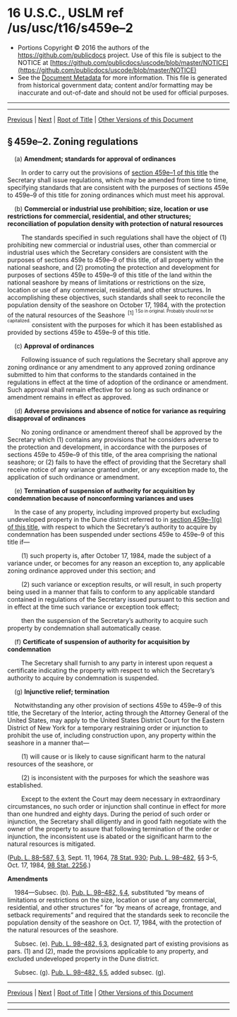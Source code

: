 ---
---

# 16 U.S.C., USLM ref /us/usc/t16/s459e–2

* Portions Copyright © 2016 the authors of the https://github.com/publicdocs project.
  Use of this file is subject to the NOTICE at [https://github.com/publicdocs/uscode/blob/master/NOTICE](https://github.com/publicdocs/uscode/blob/master/NOTICE)
* See the [Document Metadata](././../../../../..//README.md) for more information.
  This file is generated from historical government data; content and/or formatting may be inaccurate and out-of-date and should not be used for official purposes.

----------
----------

[Previous](./../../../../..//us/usc/t16/ch1/schLXIII/m__us_usc_t16_s459e–1.md) | [Next](./../../../../..//us/usc/t16/ch1/schLXIII/m__us_usc_t16_s459e–3.md) | [Root of Title](./../../../../../) | [Other Versions of this Document](https://publicdocs.github.io/go/links?ns=uslm&ref=%2Fus%2Fusc%2Ft16%2Fs459e%E2%80%932)

## § 459e–2. Zoning regulations

    (a) __Amendment; standards for approval of ordinances__ 

        In order to carry out the provisions of [section 459e–1 of this title][/us/usc/t16/s459e–1] the Secretary shall issue regulations, which may be amended from time to time, specifying standards that are consistent with the purposes of sections 459e to 459e–9 of this title for zoning ordinances which must meet his approval.

    (b) __Commercial or industrial use prohibition; size, location or use restrictions for commercial, residential, and other structures; reconciliation of population density with protection of natural resources__ 

        The standards specified in such regulations shall have the object of (1) prohibiting new commercial or industrial uses, other than commercial or industrial uses which the Secretary considers are consistent with the purposes of sections 459e to 459e–9 of this title, of all property within the national seashore, and (2) promoting the protection and development for purposes of sections 459e to 459e–9 of this title of the land within the national seashore by means of limitations or restrictions on the size, location or use of any commercial, residential, and other structures. In accomplishing these objectives, such standards shall seek to reconcile the population density of the seashore on October 17, 1984, with the protection of the natural resources of the Seashore  <sup>\[1\]</sup>  <sup><sup> 1 So in original. Probably should not be capitalized. </sup></sup>  consistent with the purposes for which it has been established as provided by sections 459e to 459e–9 of this title.

    (c) __Approval of ordinances__ 

        Following issuance of such regulations the Secretary shall approve any zoning ordinance or any amendment to any approved zoning ordinance submitted to him that conforms to the standards contained in the regulations in effect at the time of adoption of the ordinance or amendment. Such approval shall remain effective for so long as such ordinance or amendment remains in effect as approved.

    (d) __Adverse provisions and absence of notice for variance as requiring disapproval of ordinances__ 

        No zoning ordinance or amendment thereof shall be approved by the Secretary which (1) contains any provisions that he considers adverse to the protection and development, in accordance with the purposes of sections 459e to 459e–9 of this title, of the area comprising the national seashore; or (2) fails to have the effect of providing that the Secretary shall receive notice of any variance granted under, or any exception made to, the application of such ordinance or amendment.

    (e) __Termination of suspension of authority for acquisition by condemnation because of nonconforming variances and uses__ 

    In the case of any property, including improved property but excluding undeveloped property in the Dune district referred to in [section 459e–1(g) of this title][/us/usc/t16/s459e–1/g], with respect to which the Secretary’s authority to acquire by condemnation has been suspended under sections 459e to 459e–9 of this title if—

        (1) such property is, after October 17, 1984, made the subject of a variance under, or becomes for any reason an exception to, any applicable zoning ordinance approved under this section; and

        (2) such variance or exception results, or will result, in such property being used in a manner that fails to conform to any applicable standard contained in regulations of the Secretary issued pursuant to this section and in effect at the time such variance or exception took effect;

        then the suspension of the Secretary’s authority to acquire such property by condemnation shall automatically cease.

    (f) __Certificate of suspension of authority for acquisition by condemnation__ 

        The Secretary shall furnish to any party in interest upon request a certificate indicating the property with respect to which the Secretary’s authority to acquire by condemnation is suspended.

    (g) __Injunctive relief; termination__ 

    Notwithstanding any other provision of sections 459e to 459e–9 of this title, the Secretary of the Interior, acting through the Attorney General of the United States, may apply to the United States District Court for the Eastern District of New York for a temporary restraining order or injunction to prohibit the use of, including construction upon, any property within the seashore in a manner that—

        (1) will cause or is likely to cause significant harm to the natural resources of the seashore, or

        (2) is inconsistent with the purposes for which the seashore was established.

        Except to the extent the Court may deem necessary in extraordinary circumstances, no such order or injunction shall continue in effect for more than one hundred and eighty days. During the period of such order or injunction, the Secretary shall diligently and in good faith negotiate with the owner of the property to assure that following termination of the order or injunction, the inconsistent use is abated or the significant harm to the natural resources is mitigated.

([Pub. L. 88–587, § 3][/us/pl/88/587/s3], Sept. 11, 1964, [78 Stat. 930][/us/stat/78/930]; [Pub. L. 98–482][/us/pl/98/482], §§ 3–5, Oct. 17, 1984, [98 Stat. 2256][/us/stat/98/2256].)

 __Amendments__ 

    1984—Subsec. (b). [Pub. L. 98–482, § 4][/us/pl/98/482/s4], substituted “by means of limitations or restrictions on the size, location or use of any commercial, residential, and other structures” for “by means of acreage, frontage, and setback requirements” and required that the standards seek to reconcile the population density of the seashore on Oct. 17, 1984, with the protection of the natural resources of the seashore.

    Subsec. (e). [Pub. L. 98–482, § 3][/us/pl/98/482/s3], designated part of existing provisions as pars. (1) and (2), made the provisions applicable to any property, and excluded undeveloped property in the Dune district.

    Subsec. (g). [Pub. L. 98–482, § 5][/us/pl/98/482/s5], added subsec. (g).

----------

[Previous](./../../../../..//us/usc/t16/ch1/schLXIII/m__us_usc_t16_s459e–1.md) | [Next](./../../../../..//us/usc/t16/ch1/schLXIII/m__us_usc_t16_s459e–3.md) | [Root of Title](./../../../../../) | [Other Versions of this Document](https://publicdocs.github.io/go/links?ns=uslm&ref=%2Fus%2Fusc%2Ft16%2Fs459e%E2%80%932)

----------
----------

[/us/usc/t16/s459e–1]: https://publicdocs.github.io/go/links?ns=uslm&ref=%2Fus%2Fusc%2Ft16%2Fs459e%E2%80%931
[/us/usc/t16/s459e–1/g]: https://publicdocs.github.io/go/links?ns=uslm&ref=%2Fus%2Fusc%2Ft16%2Fs459e%E2%80%931%2Fg
[/us/pl/88/587/s3]: https://publicdocs.github.io/go/links?ns=uslm&ref=%2Fus%2Fpl%2F88%2F587%2Fs3
[/us/stat/78/930]: https://publicdocs.github.io/go/links?ns=uslm&ref=%2Fus%2Fstat%2F78%2F930
[/us/pl/98/482]: https://publicdocs.github.io/go/links?ns=uslm&ref=%2Fus%2Fpl%2F98%2F482
[/us/stat/98/2256]: https://publicdocs.github.io/go/links?ns=uslm&ref=%2Fus%2Fstat%2F98%2F2256
[/us/pl/98/482/s4]: https://publicdocs.github.io/go/links?ns=uslm&ref=%2Fus%2Fpl%2F98%2F482%2Fs4
[/us/pl/98/482/s3]: https://publicdocs.github.io/go/links?ns=uslm&ref=%2Fus%2Fpl%2F98%2F482%2Fs3
[/us/pl/98/482/s5]: https://publicdocs.github.io/go/links?ns=uslm&ref=%2Fus%2Fpl%2F98%2F482%2Fs5


